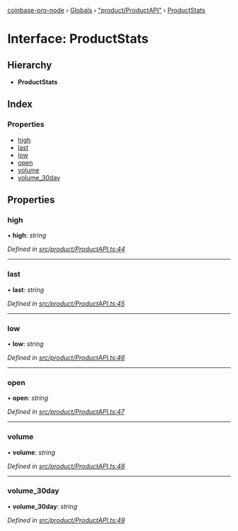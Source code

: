 [coinbase-pro-node](../README.md) › [Globals](../globals.md) › ["product/ProductAPI"](../modules/_product_productapi_.md) › [ProductStats](_product_productapi_.productstats.md)

# Interface: ProductStats

## Hierarchy

- **ProductStats**

## Index

### Properties

- [high](_product_productapi_.productstats.md#high)
- [last](_product_productapi_.productstats.md#last)
- [low](_product_productapi_.productstats.md#low)
- [open](_product_productapi_.productstats.md#open)
- [volume](_product_productapi_.productstats.md#volume)
- [volume_30day](_product_productapi_.productstats.md#volume_30day)

## Properties

### high

• **high**: _string_

_Defined in [src/product/ProductAPI.ts:44](https://github.com/bennyn/coinbase-pro-node/blob/ea7299d/src/product/ProductAPI.ts#L44)_

---

### last

• **last**: _string_

_Defined in [src/product/ProductAPI.ts:45](https://github.com/bennyn/coinbase-pro-node/blob/ea7299d/src/product/ProductAPI.ts#L45)_

---

### low

• **low**: _string_

_Defined in [src/product/ProductAPI.ts:46](https://github.com/bennyn/coinbase-pro-node/blob/ea7299d/src/product/ProductAPI.ts#L46)_

---

### open

• **open**: _string_

_Defined in [src/product/ProductAPI.ts:47](https://github.com/bennyn/coinbase-pro-node/blob/ea7299d/src/product/ProductAPI.ts#L47)_

---

### volume

• **volume**: _string_

_Defined in [src/product/ProductAPI.ts:48](https://github.com/bennyn/coinbase-pro-node/blob/ea7299d/src/product/ProductAPI.ts#L48)_

---

### volume_30day

• **volume_30day**: _string_

_Defined in [src/product/ProductAPI.ts:49](https://github.com/bennyn/coinbase-pro-node/blob/ea7299d/src/product/ProductAPI.ts#L49)_
